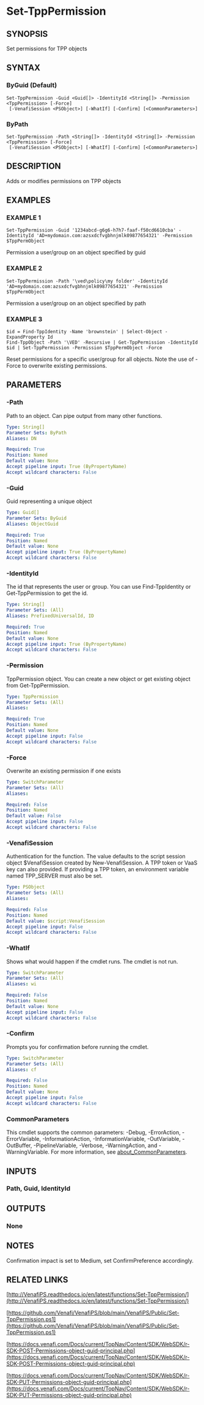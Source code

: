 # Set-TppPermission

## SYNOPSIS
Set permissions for TPP objects

## SYNTAX

### ByGuid (Default)
```
Set-TppPermission -Guid <Guid[]> -IdentityId <String[]> -Permission <TppPermission> [-Force]
 [-VenafiSession <PSObject>] [-WhatIf] [-Confirm] [<CommonParameters>]
```

### ByPath
```
Set-TppPermission -Path <String[]> -IdentityId <String[]> -Permission <TppPermission> [-Force]
 [-VenafiSession <PSObject>] [-WhatIf] [-Confirm] [<CommonParameters>]
```

## DESCRIPTION
Adds or modifies permissions on TPP objects

## EXAMPLES

### EXAMPLE 1
```
Set-TppPermission -Guid '1234abcd-g6g6-h7h7-faaf-f50cd6610cba' -IdentityId 'AD+mydomain.com:azsxdcfvgbhnjmlk09877654321' -Permission $TppPermObject
```

Permission a user/group on an object specified by guid

### EXAMPLE 2
```
Set-TppPermission -Path '\ved\policy\my folder' -IdentityId 'AD+mydomain.com:azsxdcfvgbhnjmlk09877654321' -Permission $TppPermObject
```

Permission a user/group on an object specified by path

### EXAMPLE 3
```
$id = Find-TppIdentity -Name 'brownstein' | Select-Object -ExpandProperty Id
Find-TppObject -Path '\VED' -Recursive | Get-TppPermission -IdentityId $id | Set-TppPermission -Permission $TppPermObject -Force
```

Reset permissions for a specific user/group for all objects. 
Note the use of -Force to overwrite existing permissions.

## PARAMETERS

### -Path
Path to an object. 
Can pipe output from many other functions.

```yaml
Type: String[]
Parameter Sets: ByPath
Aliases: DN

Required: True
Position: Named
Default value: None
Accept pipeline input: True (ByPropertyName)
Accept wildcard characters: False
```

### -Guid
Guid representing a unique object

```yaml
Type: Guid[]
Parameter Sets: ByGuid
Aliases: ObjectGuid

Required: True
Position: Named
Default value: None
Accept pipeline input: True (ByPropertyName)
Accept wildcard characters: False
```

### -IdentityId
The id that represents the user or group. 
You can use Find-TppIdentity or Get-TppPermission to get the id.

```yaml
Type: String[]
Parameter Sets: (All)
Aliases: PrefixedUniversalId, ID

Required: True
Position: Named
Default value: None
Accept pipeline input: True (ByPropertyName)
Accept wildcard characters: False
```

### -Permission
TppPermission object. 
You can create a new object or get existing object from Get-TppPermission.

```yaml
Type: TppPermission
Parameter Sets: (All)
Aliases:

Required: True
Position: Named
Default value: None
Accept pipeline input: False
Accept wildcard characters: False
```

### -Force
Overwrite an existing permission if one exists

```yaml
Type: SwitchParameter
Parameter Sets: (All)
Aliases:

Required: False
Position: Named
Default value: False
Accept pipeline input: False
Accept wildcard characters: False
```

### -VenafiSession
Authentication for the function.
The value defaults to the script session object $VenafiSession created by New-VenafiSession.
A TPP token or VaaS key can also provided.
If providing a TPP token, an environment variable named TPP_SERVER must also be set.

```yaml
Type: PSObject
Parameter Sets: (All)
Aliases:

Required: False
Position: Named
Default value: $script:VenafiSession
Accept pipeline input: False
Accept wildcard characters: False
```

### -WhatIf
Shows what would happen if the cmdlet runs.
The cmdlet is not run.

```yaml
Type: SwitchParameter
Parameter Sets: (All)
Aliases: wi

Required: False
Position: Named
Default value: None
Accept pipeline input: False
Accept wildcard characters: False
```

### -Confirm
Prompts you for confirmation before running the cmdlet.

```yaml
Type: SwitchParameter
Parameter Sets: (All)
Aliases: cf

Required: False
Position: Named
Default value: None
Accept pipeline input: False
Accept wildcard characters: False
```

### CommonParameters
This cmdlet supports the common parameters: -Debug, -ErrorAction, -ErrorVariable, -InformationAction, -InformationVariable, -OutVariable, -OutBuffer, -PipelineVariable, -Verbose, -WarningAction, and -WarningVariable. For more information, see [about_CommonParameters](http://go.microsoft.com/fwlink/?LinkID=113216).

## INPUTS

### Path, Guid, IdentityId
## OUTPUTS

### None
## NOTES
Confirmation impact is set to Medium, set ConfirmPreference accordingly.

## RELATED LINKS

[http://VenafiPS.readthedocs.io/en/latest/functions/Set-TppPermission/](http://VenafiPS.readthedocs.io/en/latest/functions/Set-TppPermission/)

[https://github.com/Venafi/VenafiPS/blob/main/VenafiPS/Public/Set-TppPermission.ps1](https://github.com/Venafi/VenafiPS/blob/main/VenafiPS/Public/Set-TppPermission.ps1)

[https://docs.venafi.com/Docs/current/TopNav/Content/SDK/WebSDK/r-SDK-POST-Permissions-object-guid-principal.php](https://docs.venafi.com/Docs/current/TopNav/Content/SDK/WebSDK/r-SDK-POST-Permissions-object-guid-principal.php)

[https://docs.venafi.com/Docs/current/TopNav/Content/SDK/WebSDK/r-SDK-PUT-Permissions-object-guid-principal.php](https://docs.venafi.com/Docs/current/TopNav/Content/SDK/WebSDK/r-SDK-PUT-Permissions-object-guid-principal.php)

